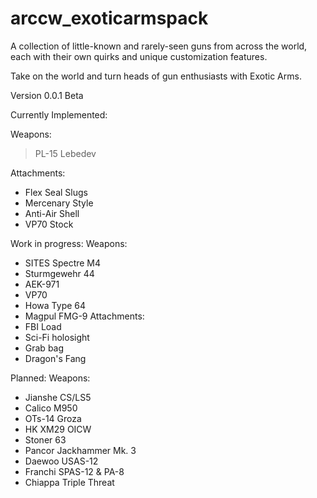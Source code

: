 # arccw_exoticarmspack
A collection of little-known and rarely-seen guns from across the world, each with their own quirks and unique customization features. 

Take on the world and turn heads of gun enthusiasts with Exotic Arms.



Version 0.0.1 Beta


Currently Implemented:

Weapons:

> PL-15 Lebedev

Attachments:

- Flex Seal Slugs
- Mercenary Style
- Anti-Air Shell
- VP70 Stock

Work in progress:
Weapons:
- SITES Spectre M4
- Sturmgewehr 44
- AEK-971
- VP70
- Howa Type 64 
- Magpul FMG-9
Attachments:
- FBI Load
- Sci-Fi holosight
- Grab bag
- Dragon's Fang

Planned:
Weapons:
- Jianshe CS/LS5
- Calico M950
- OTs-14 Groza
- HK XM29 OICW
- Stoner 63
- Pancor Jackhammer Mk. 3
- Daewoo USAS-12
- Franchi SPAS-12 & PA-8
- Chiappa Triple Threat
